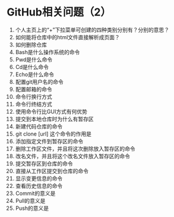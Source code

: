 # GitHub相关问题（2）
1. 个人主页上的“+”下拉菜单可创建的四种类别分别有？分别的意思？  
2. 如何能将仓库中的html文件直接解析成页面？  
3. 如何删除仓库  
4. Bash是什么操作系统的命令  
5. Pwd是什么命令  
6. Cd是什么命令  
7. Echo是什么命令  
8. 配置git用户名的命令  
9. 配置邮箱的命令  
10. 命令行换行方式  
11. 命令行终结方式  
12. 使用命令行比GUI方式有何优势  
13. 提交到本地仓库时为什么有暂存区  
14. 新建代码仓库的命令  
15. git clone [url] 这个命令的作用是  
16. 添加指定文件到暂存区的命令  
17. 删除工作区文件，并且将这次删除放入暂存区的命令  
18. 改名文件，并且将这个改名文件放入暂存区的命令  
19. 提交暂存区到仓库的命令  
20. 直接从工作区提交到仓库的命令  
21. 显示变更信息的命令  
22. 查看历史信息的命令  
23. Commit的意义是  
24. Pull的意义是  
25. Push的意义是  
